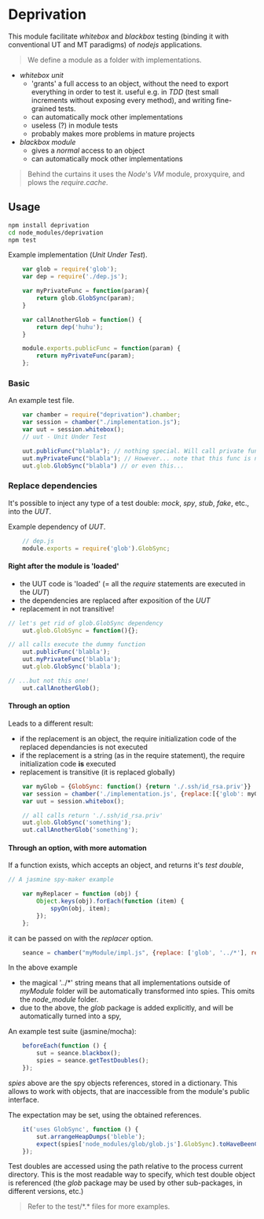 # Deprivation

This module facilitate *whitebox* and *blackbox* testing (binding it with conventional UT and MT paradigms) of *nodejs* applications.

 > We define a module as a folder with implementations.

- *whitebox unit*
  - 'grants' a full access to an object, without the need to export everything in order to test it.
    useful e.g. in *TDD* (test small increments without exposing every method), and writing fine-grained tests.
  - can automatically mock other implementations
  - useless (?) in module tests
  - probably makes more problems in mature projects
- *blackbox module*
  - gives a *normal* access to an object
  - can automatically mock other implementations

 > Behind the curtains it uses the *Node*'s *VM* module, proxyquire, and plows the *require.cache*.

## Usage

```bash
npm install deprivation
cd node_modules/deprivation
npm test
```


Example implementation (*Unit Under Test*).

```javascript
    var glob = require('glob');
    var dep = require('./dep.js');

    var myPrivateFunc = function(param){
        return glob.GlobSync(param);
    }

    var callAnotherGlob = function() {
        return dep('huhu');
    }

    module.exports.publicFunc = function(param) {
        return myPrivateFunc(param);
    };
```

### Basic

An example test file.

```javascript
    var chamber = require("deprivation").chamber;
    var session = chamber("./implementation.js");
    var uut = session.whitebox();
    // uut - Unit Under Test

    uut.publicFunc("blabla"); // nothing special. Will call private func, which calls the original glob.GlobSync.
    uut.myPrivateFunc("blabla"); // However... note that this func is not exported, but still accessible in a test!
    uut.glob.GlobSync("blabla") // or even this...
```

### Replace dependencies

It's possible to inject any type of a test double: *mock*, *spy*, *stub*, *fake*, etc., into the *UUT*.


Example dependency of *UUT*.
```javascript
    // dep.js
    module.exports = require('glob').GlobSync;
```



#### Right after the module is 'loaded'

 - the UUT code is 'loaded' (= all the *require* statements are executed in the *UUT*)
 - the dependencies are replaced after exposition of the *UUT*
 - replacement in not transitive!

```javascript
// let's get rid of glob.GlobSync dependency
    uut.glob.GlobSync = function(){};

// all calls execute the dummy function
    uut.publicFunc('blabla');
    uut.myPrivateFunc('blabla');
    uut.glob.GlobSync('blabla');

// ...but not this one!
    uut.callAnotherGlob();

```

#### Through an option

Leads to a different result:
 - if the replacement is an object, the require initialization code of the replaced dependancies is not executed
 - if the replacement is a string (as in the require statement), the require initialization code **is** executed
 - replacement is transitive (it is replaced globally)

```javascript
    var myGlob = {GlobSync: function() {return './.ssh/id_rsa.priv'}}
    var session = chamber('./implementation.js', {replace:[{'glob': myGlob}]});
    var uut = session.whitebox();

    // all calls return './.ssh/id_rsa.priv'
    uut.glob.GlobSync('something');
    uut.callAnotherGlob('something');
```
#### Through an option, with more automation

If a function exists, which accepts an object, and returns it's *test double*,

```javascript
// A jasmine spy-maker example

    var myReplacer = function (obj) {
        Object.keys(obj).forEach(function (item) {
            spyOn(obj, item);
        });
    };
```
it can be passed on with the *replacer* option.

```javascript
    seance = chamber("myModule/impl.js", {replace: ['glob', '../*'], replacer: myReplacer});
```

In the above example
 - the magical '../*' string means that all implementations outside of *myModule* folder will be automatically transformed into spies. This omits the *node_module* folder.
 - due to the above, the *glob* package is added explicitly, and will be automatically turned into a spy,

An example test suite (jasmine/mocha):

```javascript
    beforeEach(function () {
        sut = seance.blackbox();
        spies = seance.getTestDoubles();
    });
```
*spies* above are the spy objects references, stored in a dictionary. This allows to work with objects, that are inaccessible from the module's public interface.

The expectation may be set, using the obtained references.

```javascript
    it('uses GlobSync', function () {
        sut.arrangeHeapDumps('bleble');
        expect(spies['node_modules/glob/glob.js'].GlobSync).toHaveBeenCalled();
    });
```

Test doubles are accessed using the path relative to the process current directory. This is the most readable way to specify, which test double object is referenced (the *glob* package may be used by other sub-packages, in different versions, etc.)

 > Refer to the test/\*.\* files for more examples.
